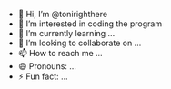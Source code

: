 - 👋 Hi, I’m @tonirighthere
- 👀 I’m interested in coding the program
- 🌱 I’m currently learning ...
- 💞️ I’m looking to collaborate on ...
- 📫 How to reach me ...
- 😄 Pronouns: ...
- ⚡ Fun fact: ...

<!---
tonirighthere/tonirighthere is a ✨ special ✨ repository because its `README.md` (this file) appears on your GitHub profile.
You can click the Preview link to take a look at your changes.
--->
